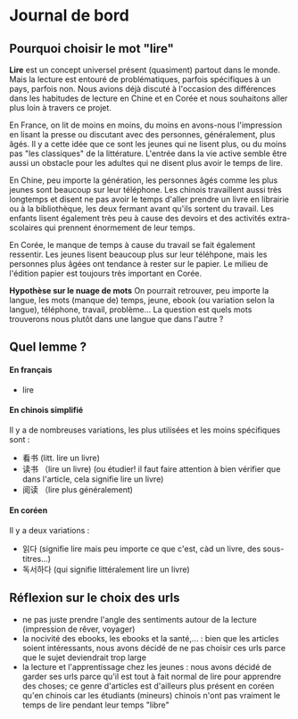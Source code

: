 # Journal de bord

## Pourquoi choisir le mot "lire"
**Lire** est un concept universel présent (quasiment) partout dans le monde. Mais la lecture est entouré de problématiques, parfois spécifiques à un pays, parfois non. Nous avions déjà discuté à l'occasion des différences dans les habitudes de lecture en Chine et en Corée et nous souhaitons aller plus loin à travers ce projet.

En France, on lit de moins en moins, du moins en avons-nous l'impression en lisant la presse ou discutant avec des personnes, généralement, plus âgés. Il y a cette idée que ce sont les jeunes qui ne lisent plus, ou du moins pas "les classiques" de la littérature. L'entrée dans la vie active semble être aussi un obstacle pour les adultes qui ne disent plus avoir le temps de lire.

En Chine, peu importe la génération, les personnes âgés comme les plus jeunes sont beaucoup sur leur téléphone. Les chinois travaillent aussi très longtemps et disent ne pas avoir le temps d'aller prendre un livre en librairie ou à la bibliothèque, les deux fermant avant qu'ils sortent du travail. Les enfants lisent également très peu à cause des devoirs et des activités extra-scolaires qui prennent énormement de leur temps.

En Corée, le manque de temps à cause du travail se fait également ressentir. Les jeunes lisent beaucoup plus sur leur téléhpone, mais les personnes plus âgées ont tendance à rester sur le papier. Le milieu de l'édition papier est toujours très important en Corée. 

**Hypothèse sur le nuage de mots**
On pourrait retrouver, peu importe la langue, les mots (manque de) temps, jeune, ebook (ou variation selon la langue), téléphone, travail, problème...
La question est quels mots trouverons nous plutôt dans une langue que dans l'autre ?

## Quel lemme ?

#### En français

- lire

#### En chinois simplifié
Il y a de nombreuses variations, les plus utilisées et les moins spécifiques sont : 
- 看书 (litt. lire un livre)
- 读书 （lire un livre) (ou étudier! il faut faire attention à bien vérifier que dans l'article, cela signifie lire un livre)
- 阅读 （lire plus généralement)

#### En coréen
Il y a deux variations : 
- 읽다 (signifie lire mais peu importe ce que c'est, càd un livre, des sous-titres...)
- 독서하다 (qui signifie littéralement lire un livre)  


## Réflexion sur le choix des urls
- ne pas juste prendre l'angle des sentiments autour de la lecture (impression de rêver, voyager)
- la nocivité des ebooks, les ebooks et la santé,... : bien que les articles soient intéressants, nous avons décidé de ne pas choisir ces urls parce que le sujet deviendrait trop large
- la lecture et l'apprentissage chez les jeunes : nous avons décidé de garder ses urls parce qu'il est tout à fait normal de lire pour apprendre des choses; ce genre d'articles est d'ailleurs plus présent en coréen qu'en chinois car les étudiants (mineurs) chinois n'ont pas vraiment le temps de lire pendant leur temps "libre"
